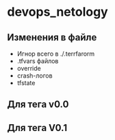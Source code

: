 # devops_netology

## Изменения в файле
* Игнор всего в ./.terrfarorm
* .tfvars файлов
* override
* crash-логов
* tfstate

## Для тега v0.0

## Для тега V0.1